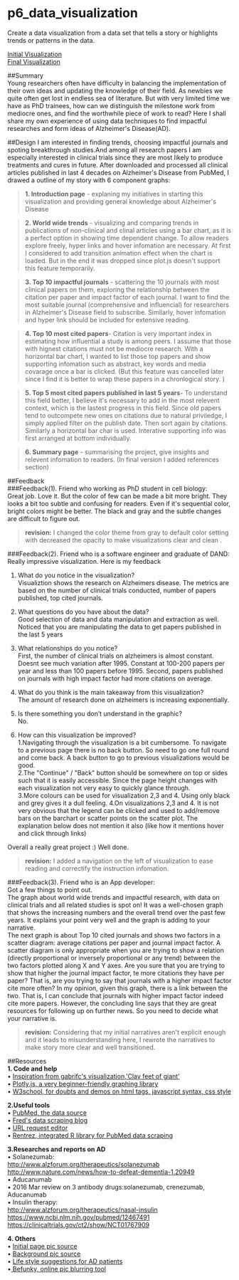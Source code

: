 # p6_data_visualization
Create a data visualization from a data set that tells a story or highlights trends or patterns in the data.  
  
[Initial Visualization](http://codepen.io/Heronwang/pen/ygvZNj)  
[Final Visualization](http://codepen.io/Heronwang/pen/pRaGvL)  

##Summary  
Young researchers often have difficulty in balancing the implementation of their own ideas and updating the knowledge of their field. As newbies we quite often get lost in endless sea of literature. But with very limited time we have as PhD trainees, how can we distinguish the milestone work from mediocre ones, and find the worthwhile piece of work to read? Here I shall share my own experience of using data techniques to find impactful researches and form ideas of Alzheimer's Disease(AD).  

##Design 
I am interested in finding trends, choosing  impactful journals and spoting breakthrough studies.And among all research papers I am especially interested in clinical trials since they are most likely to produce treatments and cures in future.  After downloaded and processed all clinical articles published in last 4 decades on Alzheimer's Disease from PubMed, I drawed a outline of my story with 6 component graphs:  

>**1. Introduction page** - explaning my initiatives in starting this visualization and providing general knowledge about Alzheimer's Disease  

>**2. World wide trends** - visualizing and comparing trends in publications of non-clinical and clinal articles using a bar chart, as it is a perfect option in showing time dependent change. To allow readers explore freely, hyper links and hover infomation are necessary. At first I considered to add transition animation effect when the chart is loaded. But in the end it was dropped since plot.js doesn't support this feature temporarily.  

>**3. Top 10 impactful journals** - scattering the 10 journals with most clinical papers on them,  exploring the relationship between the citation per paper and impact factor of each journal.  I want to find the most suitable journal (comprehensive and influencial) for researchers in Alzheimer's Disease field to subscribe.  Similarly, hover infomation and hyper link should be included for extensive reading.  

>**4. Top 10 most cited papers**- Citation is very important index in estimating how influential a study is among peers. I assume that those with hignest citations must not be mediocre research. With a horizontal bar chart, I wanted to list those top papers and show supporting infomation such as abstract, key words and media covarage once a bar is clicked. (But this feature was cancelled later since I find it is better to wrap these papers in a chronlogical story. )  

>**5. Top 5 most cited papers published in last 5 years**- To understand this field better, I believe it's necessary to add in the most relevent context, which is the lastest progress in this field.  Since old papers tend to outcompete new ones on citations due to natural priviledge, I simply applied filter on the publish date. Then sort again by citations. Similarly a horizontal bar char is used. Interative supporting info was first arranged at bottom individually.  

>**6. Summary page** - summarising the project, give insights and relevent infomation to readers. (In final version I added references section)  


##Feedback  
###Feedback(1). Friend who working as PhD student in cell biology:  
Great job. Love it. But  the color of few can be made a bit more bright. They looks a bit too subtle and confusing for readers. Even if it's sequential color, bright colors might be better. The black and gray and the subtle changes are difficult to figure out.  

>**revision:** I changed the color theme from gray to default color setting with decreased the opacity to make visualizations clear and clean .  

###Feedback(2). Friend who is a software engineer and graduate of DAND:   
Really impressive visualization. Here is my feedback  
1. What do you notice in the visualization?  
Visualiztion shows the research on Alzheimers disease. The metrics are based on the number of clinical trials conducted, number of papers published, top cited journals.  

2. What questions do you have about the data?  
Good selection of data and data manipulation and extraction as well. Noticed that you are manipulating the data to get papers published in the last 5 years  

3. What relationships do you notice?  
First, the number of clinical trials on alzheimers is almost constant. Doesnt see much variation after 1995. Constant at 100-200 papers per year and less than 100 papers before 1995. Second, papers published on journals with high impact factor had more citations on average.  

4. What do you think is the main takeaway from this visualization?   
The amount of research done on alzheimers is increasing exponentially.  
5. Is there something you don’t understand in the graphic?  
No.  

6. How can this visualization be improved?  
1.Navigating through the visualization is a bit cumbersome. To navigate to a previous page there is no back button. So need to go one full round and come back. A back button to go to previous visualizations would be good.   
2.The "Continue" / "Back" button should be somewhere on top or sides such that it is easily accessible. Since the page height changes with each visualization not very easy to quickly glance through.  
3.More colours can be used for visualization 2,3 and 4. Using only black and grey gives it a dull feeling.
4.On visualizations 2,3 and 4. It is not very obvious that the legend can be clicked and used to add/remove bars on the barchart or scatter points on the scatter plot. The explanation below does not mention it also (like how it mentions hover and click through links)  

Overall a really great project :) Well done.  

>**revision:** I added a navigation on the left of visualization to ease reading and correctify the instruction infomation.  

###Feedback(3). Friend who is an App developer:  
Got a few things to point out.  
The graph about world wide trends and impactful research, with data on clinical trials and all related studies is spot on! It was a well-chosen graph that shows the increasing numbers and the overall trend over the past few years. It explains your point very well and the graph is adding to your narrative.  
The next graph is about Top 10 cited journals and shows two factors in a scatter diagram: average citations per paper and journal impact factor. A scatter diagram is only appropriate when you are trying to show a relation (directly proportional or inversely proportional or any trend) between the two factors plotted along X and Y axes. Are you sure that you are trying to show that higher the journal impact factor, te more citations they have per paper? That is, are you trying to say that journals with a higher impact factor cite more often? In my opinion, given this graph, there is a link between the two. That is, I can conclude that journals with higher impact factor indeed cite more papers. However, the concluding line says that they are great resources for following up on further news. So you need to decide what your narrative is.  

>**revision:** Considering that my initial narratives aren't explicit enough and it leads to misunderstanding here, I rewrote the narratives to make story more clear and well transitioned.  

##Resources  
**1. Code and help**  
• [Inspiration from gabrifc's visualization,'Clay feet of giant'](https://github.com/gabrifc/Udacity-Data-Analyst-Nanodegree/blob/master/P6%20-%20Data%20Visualization)  
• [Plotly.js, a very beginner-friendly graphing library](https://plot.ly/javascript/ )  
• [W3school, for doubts and demos on html tags, javascript syntax, css style](http://www.w3schools.com/graphics/svg_intro.asp)   

**2.Useful tools**  
• [PubMed, the data source](https://www.ncbi.nlm.nih.gov/pubmed)  
• [Fred's data scraping blog](http://www.fredtrotter.com/2014/11/14/hacking-on-the-pubmed-api)  
• [URL request editor](http://meyerweb.com/eric/tools/dencoder/)  
• [Rentrez, integrated R library for PubMed data scraping](https://cran.rproject.org/web/packages/rentrez/vignettes/rentrez_tutorial.html)  

**3.Researches and reports on AD**  
• Solanezumab:  
http://www.alzforum.org/therapeutics/solanezumab  
http://www.nature.com/news/how-to-defeat-dementia-1.20949  
• Aducanumab  
• 2016 Mar review on 3 antibody drugs:solanezumab, crenezumab, Aducanumab  
• Insulin therapy:  
http://www.alzforum.org/therapeutics/nasal-insulin  
https://www.ncbi.nlm.nih.gov/pubmed/12467491  
https://clinicaltrials.gov/ct2/show/NCT01767909    

**4. Others**  
• [Initial page pic source](https://cran.r-project.org/web/packages/rentrez/vignettes/rentrez_tutorial.html)  
• [Background pic source](http://www.theholisticingredient.com/blogs/wholesome-living/98921158-a-truly-holistic-9-week-healthy-lifestyle-program-im-happy-to-recommend)  
• [Life style suggestions for AD patients](http://www.alzheimers.net/2015-10-14/how-alzheimers-could-be-type-2-diabetes/)  
•[ Befunky, online pic blurring tool](https://www.befunky.com/features/blur-image/)  
